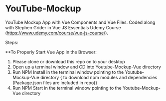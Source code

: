 # YouTube-Mockup
YouTube Mockup App with Vue Components and Vue Files. Coded along with Stephen Grider in Vue JS Essentials Udemy Course (https://www.udemy.com/course/vue-js-course/).

Steps:

**To Properly Start Vue App in the Browser:

1. Please clone or download this repo on to your desktop
2. Open up a terminal window and CD into Youtube-Mockup-Vue directory 
3. Run NPM Install in the terminal window pointing to the Youtube-Mockup-Vue directory { to download npm modules and dependencies (Package.json files are included in repo)}
4. Run NPM Start in the terminal window pointing to the Youtube-Mockup-Vue directory
